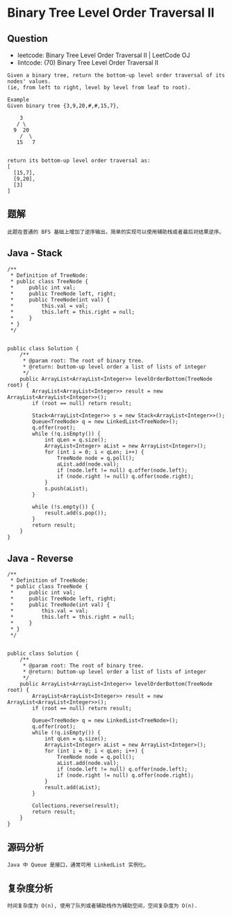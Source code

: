 # Binary Tree Level Order Traversal II

## Question

- leetcode: Binary Tree Level Order Traversal II | LeetCode OJ
- lintcode: (70) Binary Tree Level Order Traversal II

```
Given a binary tree, return the bottom-up level order traversal of its nodes' values.
(ie, from left to right, level by level from leaf to root).

Example
Given binary tree {3,9,20,#,#,15,7},

    3
   / \
  9  20
    /  \
   15   7


return its bottom-up level order traversal as:
[
  [15,7],
  [9,20],
  [3]
]
```

## 题解

    此题在普通的 BFS 基础上增加了逆序输出，简单的实现可以使用辅助栈或者最后对结果逆序。

## Java - Stack
    
    /**
     * Definition of TreeNode:
     * public class TreeNode {
     *     public int val;
     *     public TreeNode left, right;
     *     public TreeNode(int val) {
     *         this.val = val;
     *         this.left = this.right = null;
     *     }
     * }
     */
    
    
    public class Solution {
        /**
         * @param root: The root of binary tree.
         * @return: buttom-up level order a list of lists of integer
         */
        public ArrayList<ArrayList<Integer>> levelOrderBottom(TreeNode root) {
            ArrayList<ArrayList<Integer>> result = new ArrayList<ArrayList<Integer>>();
            if (root == null) return result;
    
            Stack<ArrayList<Integer>> s = new Stack<ArrayList<Integer>>();
            Queue<TreeNode> q = new LinkedList<TreeNode>();
            q.offer(root);
            while (!q.isEmpty()) {
                int qLen = q.size();
                ArrayList<Integer> aList = new ArrayList<Integer>();
                for (int i = 0; i < qLen; i++) {
                    TreeNode node = q.poll();
                    aList.add(node.val);
                    if (node.left != null) q.offer(node.left);
                    if (node.right != null) q.offer(node.right);
                }
                s.push(aList);
            }
    
            while (!s.empty()) {
                result.add(s.pop());
            }
            return result;
        }
    }

## Java - Reverse

    /**
     * Definition of TreeNode:
     * public class TreeNode {
     *     public int val;
     *     public TreeNode left, right;
     *     public TreeNode(int val) {
     *         this.val = val;
     *         this.left = this.right = null;
     *     }
     * }
     */
    
    
    public class Solution {
        /**
         * @param root: The root of binary tree.
         * @return: buttom-up level order a list of lists of integer
         */
        public ArrayList<ArrayList<Integer>> levelOrderBottom(TreeNode root) {
            ArrayList<ArrayList<Integer>> result = new ArrayList<ArrayList<Integer>>();
            if (root == null) return result;
    
            Queue<TreeNode> q = new LinkedList<TreeNode>();
            q.offer(root);
            while (!q.isEmpty()) {
                int qLen = q.size();
                ArrayList<Integer> aList = new ArrayList<Integer>();
                for (int i = 0; i < qLen; i++) {
                    TreeNode node = q.poll();
                    aList.add(node.val);
                    if (node.left != null) q.offer(node.left);
                    if (node.right != null) q.offer(node.right);
                }
                result.add(aList);
            }
    
            Collections.reverse(result);
            return result;
        }
    }

## 源码分析

    Java 中 Queue 是接口，通常可用 LinkedList 实例化。

## 复杂度分析

    时间复杂度为 O(n), 使用了队列或者辅助栈作为辅助空间，空间复杂度为 O(n).